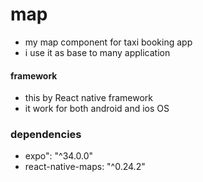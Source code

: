 # map 

* my map component for taxi booking app 
* i use it as base to many application 

#### framework 
* this by React native framework 
* it work for both android and ios OS

### dependencies
* expo": "^34.0.0"
* react-native-maps: "^0.24.2"


